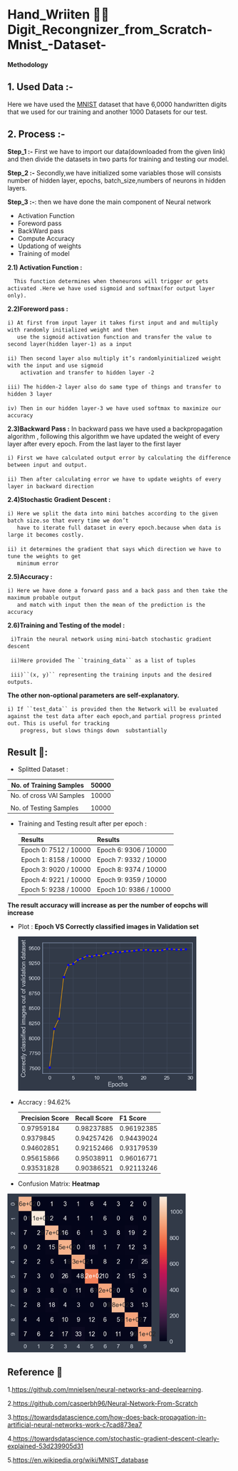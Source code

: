 # Hand_Wriiten ✍🏽  Digit_Recongnizer_from_Scratch-Mnist_-Dataset-

**Methodology**

 ## 1. Used Data :-
   Here we have used the [MNIST](https://github.com/mnielsen/neural-networks-and-deep-learning/blob/master/data/mnist.pkl.gz) dataset that have 6,0000
   handwritten digits that we used for our training and another 1000 Datasets for our test.
 
 ## 2. Process :-
   **Step_1 :-**  First we have to import our data(downloaded from the given link) and then divide the datasets in two parts for training and testing our model.
   
   **Step_2 :-** Secondly,we have initialized some variables those will consists number of hidden layer, epochs,    batch_size,numbers of neurons in hidden layers.
   
   **Step_3 :-**: then we have done the main component of Neural network
   
   - Activation Function
   - Foreword pass
   - BackWard pass
   - Compute Accuracy
   - Updationg of weights
   - Training of model
   
   **2.1)  Activation Function :** 
   
      This function determines when theneurons will trigger or gets activated .Here we have used sigmoid and softmax(for output layer only).
   
   **2.2)Foreword pass :** 
   
    i) At first from input layer it takes first input and and multiply with randomly initialized weight and then
       use the sigmoid activation function and transfer the value to second layer(hidden layer-1) as a input
      
    ii) Then second layer also multiply it’s randomlyinitialized weight with the input and use sigmoid
        activation and transfer to hidden layer -2 
       
    iii) The hidden-2 layer also do same type of things and transfer to hidden 3 layer
    
    iv) Then in our hidden layer-3 we have used softmax to maximize our accuracy
  
  **2.3)Backward Pass :** In backward pass we have used a backpropagation algorithm , following this algorithm       we have updated the weight of every layer after every epoch. From the last layer to the first layer
  
    i) First we have calculated output error by calculating the difference between input and output.
    
    ii) Then after calculating error we have to update weights of every layer in backward direction
    
  **2.4)Stochastic Gradient Descent :**
  
    i) Here we split the data into mini batches according to the given batch size.so that every time we don’t
       have to iterate full dataset in every epoch.because when data is large it becomes costly.
    
    ii) it determines the gradient that says which direction we have to tune the weights to get
       minimum error
 **2.5)Accuracy :** 
 
    i) Here we have done a forward pass and a back pass and then take the maximum probable output
       and match with input then the mean of the prediction is the accuracy
 **2.6)Training and Testing of the model :**
 
     i)Train the neural network using mini-batch stochastic gradient descent
     
     ii)Here provided The ``training_data`` as a list of tuples
     
     iii)``(x, y)`` representing the training inputs and the desired outputs.
 **The other non-optional parameters are self-explanatory.**
    
    i) If ``test_data`` is provided then the Network will be evaluated against the test data after each epoch,and partial progress printed out. This is useful for tracking
        progress, but slows things down  substantially
        
        
 
 ## Result 📖:   
 
 - Splitted Dataset :
  
  | No. of Training Samples  |  50000         |
  |--------------------------|----------------|
  |No. of cross VAl Samples  |  10000         |
  |                          |                |
  |No. of Testing Samples    |  10000         |
     
     
- Training and Testing result after per epoch : 

  | Results               |    Results                 |
  |-----------------------|----------------------------|
  |Epoch 0: 7512 / 10000  |Epoch 6: 9306 / 10000       |
  |Epoch 1: 8158 / 10000  |Epoch 7: 9332 / 10000       |
  |Epoch 3: 9020 / 10000  |Epoch 8: 9374 / 10000       |
  |Epoch 4: 9221 / 10000  |Epoch 9: 9359 / 10000       |
  |Epoch 5: 9238 / 10000  |Epoch 10: 9386 / 10000      |
  
**The result  accuracy will increase as per the number of eopchs will increase**
- Plot : **Epoch VS Correctly classified images in Validation set**

  <img src="Plot/Eopch_Vs_correctly_classifies.png" width=400>
  
- Accracy : 94.62%

  |             Precision Score      |         Recall Score               |  F1 Score                    |
  |----------------------------------|------------------------------------|------------------------------|
  | 0.97959184    | 0.98237885       | 0.96192385       | 0.97379913      | 0.97067745   | 0.97807018    |
  | 0.9379845     | 0.94257426       | 0.94439024       | 0.92158761      | 0.94117647   | 0.9319628     |
  | 0.94602851    | 0.92152466       | 0.93179539       | 0.93515358      | 0.93885801   | 0.9282891     |
  | 0.95615866    | 0.95038911       | 0.96016771       | 0.96256158      | 0.958159     | 0.95643661    |
  | 0.93531828    | 0.90386521       | 0.92113246       | 0.94507772      |0.92817117    | 0.92401216    |
  
  
- Confusion Matrix: **Heatmap**

 <img src="Plot/heat_map_NN.png" width=400> 
 
 
 
     
## Reference 🚀
1.https://github.com/mnielsen/neural-networks-and-deeplearning.

2.https://github.com/casperbh96/Neural-Network-From-Scratch

3.https://towardsdatascience.com/how-does-back-propagation-in-artificial-neural-networks-work-c7cad873ea7

4.https://towardsdatascience.com/stochastic-gradient-descent-clearly-explained-53d239905d31

5.https://en.wikipedia.org/wiki/MNIST_database



      
    

  
  
     


